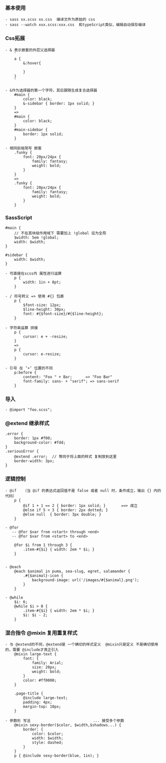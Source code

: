 ### 基本使用
    - sass xx.scss xx.css  编译文件为原始的 css
    - sass --watch xxx.scss:xxx.css  和typeScript类似，编辑自动保存编译
        

### Css拓展
    - & 表示嵌套的外层父选择器
        `
        a {
            &:hover{

            }            
        }
        `
    
    - &作为选择器的第一个字符，其后跟随生成复合选择器
        #main {
            color: black;
            &-sidebar { border: 1px solid; }
        }
        =>
        #main {
            color: black; 
        }
        #main-sidebar {
            border: 1px solid; 
        }

    - 相同前缀简写 嵌套
        .funky {
            font: 20px/24px {
                family: fantasy;
                weight: bold;
            }
        }
        =>
        .funky {
            font: 20px/24px {
                family: fantasy;
                weight: bold;
            }
        }

### SassScript
    #main {
        // 不在其块级作用域下 需要加上 !global 设为全局
        $width: 5em !global;
        width: $width;
    }
    
    #sidebar {
        width: $width;
    }

    - 可直接在scss内 属性进行运算
        p {
            width: 1in + 8pt;
        }
    
    - / 符号转义 => 使用 #{} 包裹
        p {
            $font-size: 12px;
            $line-height: 30px;
            font: #{$font-size}/#{$line-height};
        }
    
    - 字符串运算 拼接
        p {
            cursor: e + -resize;
        }
        =>
        p {
            cursor: e-resize;
        }
        
    - 引号 在 ‘+’ 位置的不同
        p:before {
            content: "Foo " + Bar;      => "Foo Bar"
            font-family: sans- + "serif"; => sans-serif
        }

### 导入
    - @import "foo.scss";

### @extend 继承样式
    .error {
        border: 1px #f00;
        background-color: #fdd;
    }
    .seriousError {
        @extend .error;  // 等同于将上面的样式 复制放到这里
        border-width: 3px;
    }

### 逻辑控制
    - @if   （当 @if 的表达式返回值不是 false 或者 null 时，条件成立，输出 {} 内的代码）
        p {
            @if 1 + 1 == 2 { border: 1px solid; }       ==> 成立
            @else if 5 < 3 { border: 2px dotted; }
            @else null  { border: 3px double; }
        }

    - @for
       -- @for $var from <start> through <end> 
       -- @for $var from <start> to <end>
        
        @for $i from 1 through 3 {
            .item-#{$i} { width: 2em * $i; }
        }


    - @each
        @each $animal in puma, sea-slug, egret, salamander {
            .#{$animal}-icon {
                background-image: url('/images/#{$animal}.png');
            }
        }

    - @while
        $i: 6;
        @while $i > 0 {
            .item-#{$i} { width: 2em * $i; }
            $i: $i - 2;
        }

### 混合指令 @mixin  复用重复样式
    - 与 @extend的不同，@extend是 一个确切的样式定义  @mixin只是定义 不是确切使用的，需要 @include才真正引入
        @mixin large-text {
            font: {
                family: Arial;
                size: 20px;
                weight: bold;
            }
            color: #ff0000;
        }

        .page-title {
            @include large-text;        
            padding: 4px;
            margin-top: 10px;
        }
   
    - 参数形 写法                            ... 接受多个参数
        @mixin sexy-border($color, $width,$shadows...) {
            border: {
                color: $color;
                width: $width;
                style: dashed;
            }
        }
        p { @include sexy-border(blue, 1in); }